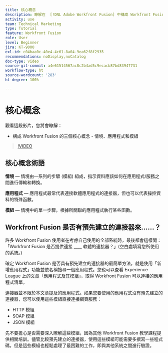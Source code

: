 ```yaml
---
title: 核心概念
description: 瞭解在  [!DNL Adobe Workfront Fusion] 中構成 Workfront Fusion 的三個核心概念 - 情境、應用程式和模組。
activity: use
team: Technical Marketing
type: Tutorial
feature: Workfront Fusion
role: User
level: Beginner
jira: KT-9000
exl-id: c04baa0c-40e4-4c61-8a04-9ea62f8f2935
recommendations: noDisplay,noCatalog
doc-type: video
source-git-commit: a4e61514567ac8c2b4ad5c9ecacb87bd83947731
workflow-type: ht
source-wordcount: '283'
ht-degree: 100%

---
```


# 核心概念

觀看這段影片，您將會瞭解：

* 構成 Workfront Fusion 的三個核心概念 - 情境、應用程式和模組

>[!VIDEO](https://video.tv.adobe.com/v/335260/?quality=12&learn=on)

## 核心概念術語

**情境** — 情境由一系列的步驟 (模組) 組成，指示資料應該如何在應用程式/服務之間進行傳輸和轉換。

**應用程式** — 應用程式最常代表連接軟體應用程式的連接器，但也可以代表操控資料的特殊函數。

**模組** — 情境中的單一步驟，根據所關聯的應用程式執行某些函數。

## Workfront Fusion 是否有預先建立的連接器來……？

許多 Workfront Fusion 使用者在考慮自己使用的全部系統時，最後都會這樣問：「Workfront Fusion 是否提供連接 ____ 軟體的連接器？」(空白處填寫您所使用的系統。)

確定 Workfront Fusion 是否具有預先建立的連接器的最簡單方法，就是使用「新增應用程式」功能並依名稱搜尋一個應用程式。您也可以查看 Experience League 上的文章「[應用程式及其模組](https://experienceleague.adobe.com/docs/workfront/using/adobe-workfront-fusion/fusion-apps-and-modules/apps-and-their-modules.html?lang=zh-Hant)」，取得 Workfront Fusion 可以連接的應用程式清單。

連接器並不限於本文章提及的應用程式。如果您要使用的應用程式沒有預先建立的連接器，您可以使用這些模組直接連接網頁服務：

* HTTP 模組
* SOAP 模組
* JSON 模組

先不要擔心是否需要深入瞭解這些模組，因為其他 Workfront Fusion 教學課程提供相關培訓。儘管比較預先建立的連接器，使用這些模組可能需要多撰寫一些程式碼，但是這些模組也輕鬆處理了最困難的工作，即與其他系統之間進行驗證。
